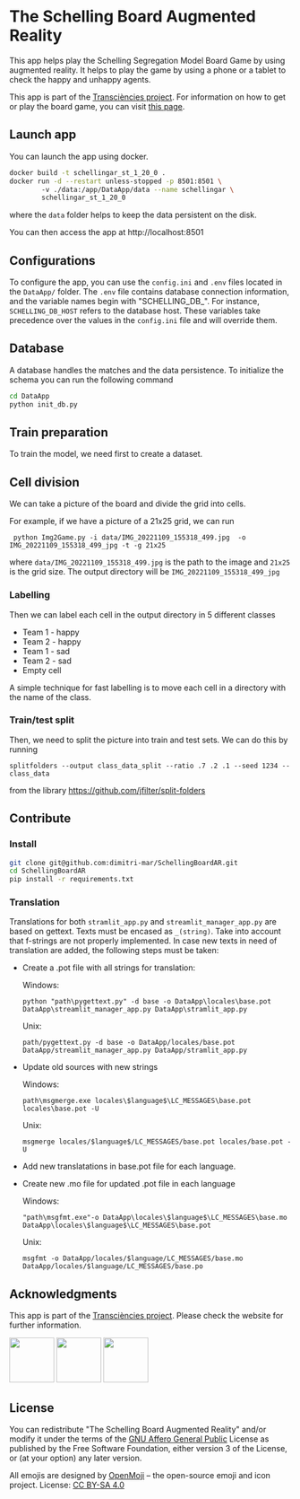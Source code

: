 # The Schelling Board Augmented Reality

This app helps play the Schelling Segregation Model Board Game by using augmented reality.
It helps to play the game by using a phone or a tablet to check the happy and unhappy agents. 

This app is part of the [Transciències project](https://transciencies.wixsite.com/castellano). 
For information on how to get or play the board game, you can visit [this page](https://transciencies.wixsite.com/castellano/blank-3). 
## Launch app

You can launch the app using docker. 

```bash
docker build -t schellingar_st_1_20_0 . 
docker run -d --restart unless-stopped -p 8501:8501 \ 
        -v ./data:/app/DataApp/data --name schellingar \
        schellingar_st_1_20_0 
```
where the `data` folder helps to keep the data persistent on the disk. 

You can then access the app at http://localhost:8501

## Configurations
To configure the app, you can use the `config.ini` and `.env` files 
located in the `DataApp/` folder. The `.env` file contains database 
connection information, and the variable names begin with "SCHELLING_DB_".
For instance, `SCHELLING_DB_HOST` refers to the database host. These
variables take precedence over the values in the `config.ini` file 
and will override them.

## Database

A database handles the matches and the data persistence. 
To initialize the schema you can run the following command

```bash
cd DataApp
python init_db.py
```


## Train preparation

To train the model, we need first to create a dataset.

## Cell division
We can take a picture of the board and  divide  the grid
into cells. 

For example, if we have a picture of a 21x25 grid, we can run 

`
python Img2Game.py -i data/IMG_20221109_155318_499.jpg  -o IMG_20221109_155318_499_jpg -t -g 21x25`

where `data/IMG_20221109_155318_499.jpg` is the path to the image and `21x25` is the grid size.
The output directory will be `IMG_20221109_155318_499_jpg`

### Labelling
Then we can label  each cell in the output directory in 
5 different classes 
 - Team 1 - happy
 - Team 2 - happy
 - Team 1 - sad
 - Team 2 - sad
 - Empty cell

A simple technique for fast labelling is to move each cell in a directory with the name of the class.

### Train/test split
Then, we need to split the picture into train and test sets. We can do this by running

```splitfolders --output class_data_split --ratio .7 .2 .1 --seed 1234 -- class_data```

from the library https://github.com/jfilter/split-folders


## Contribute

### Install

```bash 
git clone git@github.com:dimitri-mar/SchellingBoardAR.git
cd SchellingBoardAR
pip install -r requirements.txt
``` 

### Translation
Translations for both `stramlit_app.py` and  `streamlit_manager_app.py` are based on gettext.
Texts must be encased as `_(string)`. Take into account that f-strings are not properly implemented.
In case new texts in need of translation are added, the following steps must be taken:

- Create a .pot file with all strings for translation:

   Windows:
   ```
   python "path\pygettext.py" -d base -o DataApp\locales\base.pot DataApp\streamlit_manager_app.py DataApp\stramlit_app.py
   ```
   
   Unix:
   ```
   path/pygettext.py -d base -o DataApp/locales/base.pot DataApp/streamlit_manager_app.py DataApp/stramlit_app.py
   ```

- Update old sources with new strings
  
  Windows:
  ```
  path\msgmerge.exe locales\$language$\LC_MESSAGES\base.pot locales\base.pot -U
  ```
  
  Unix:
  ```
  msgmerge locales/$language$/LC_MESSAGES/base.pot locales/base.pot -U
  ```

- Add new translatations in base.pot file for each language.

- Create new .mo file for updated .pot file in each language

  Windows:
  ```
  "path\msgfmt.exe"-o DataApp\locales\$language$\LC_MESSAGES\base.mo DataApp\locales\$language$\LC_MESSAGES\base.pot
  ```
  
  Unix:
  ```
  msgfmt -o DataApp/locales/$language/LC_MESSAGES/base.mo DataApp/locales/$language/LC_MESSAGES/base.po
  ```
## Acknowledgments
This app is part of the [Transciències project](https://transciencies.wixsite.com/castellano). Please check the website for further information. 

<img src="https://static.wixstatic.com/media/420673_aa6887a292cc4f358d3e2cd187b027a9~mv2.jpg/v1/fill/w_332,h_210,al_c,q_80,usm_0.66_1.00_0.01,enc_auto/Copy%20of%20logo_UBICS.jpg" height="80"> <img src="https://static.wixstatic.com/media/420673_749666e941004a81a5e76e539a04f6ad~mv2.png/v1/fill/w_320,h_160,al_c,lg_1,q_85,enc_auto/Copy%20of%20logoBCNCiencia.png" height="80">  <img src="https://static.wixstatic.com/media/420673_6e692306c05b46d29f7f8da334451651~mv2.png/v1/fill/w_426,h_150,al_c,lg_1,q_85,enc_auto/descarga.png" height="80">


## License

You can redistribute "The Schelling Board Augmented Reality" and/or modify
 it under the terms of the [GNU Affero General Public](LICENSE) License as published
 by the Free Software Foundation, either version 3 of the License, or
 (at your option) any later version.
 
All emojis are designed by [OpenMoji](https://openmoji.org/) – the open-source emoji and icon project. License: [CC BY-SA 4.0](https://creativecommons.org/licenses/by-sa/4.0/#)
